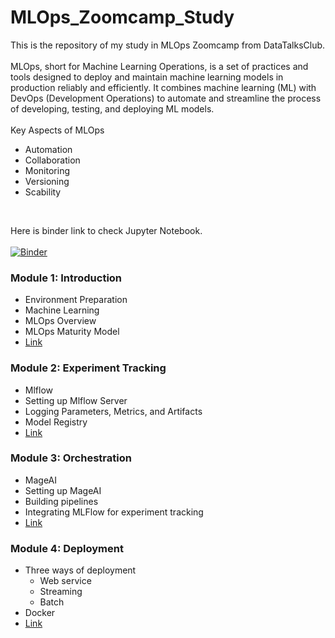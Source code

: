 # MLOps_Zoomcamp_Study
This is the repository of my study in MLOps Zoomcamp from DataTalksClub. <br><br>
MLOps, short for Machine Learning Operations, is a set of practices and tools designed to deploy and maintain machine learning models in production reliably and efficiently. It combines machine learning (ML) with DevOps (Development Operations) to automate and streamline the process of developing, testing, and deploying ML models. <br><br> Key Aspects of MLOps 
- Automation
- Collaboration
- Monitoring
- Versioning
- Scability

<br>

Here is binder link to check Jupyter Notebook. <br><br>
[![Binder](https://mybinder.org/badge_logo.svg)](https://mybinder.org/v2/gh/Hokfu/MLOps_Zoomcamp_Study/main)

### Module 1: Introduction
- Environment Preparation
- Machine Learning
- MLOps Overview
- MLOps Maturity Model
- [Link](01-intro)

### Module 2: Experiment Tracking
- Mlflow
- Setting up Mlflow Server
- Logging Parameters, Metrics, and Artifacts
- Model Registry
- [Link](02-experiment-tracking)

### Module 3: Orchestration
- MageAI
- Setting up MageAI
- Building pipelines
- Integrating MLFlow for experiment tracking
- [Link](03-orchestration)

### Module 4: Deployment
- Three ways of deployment
  - Web service
  - Streaming
  - Batch
- Docker
- [Link](04-deployment)
